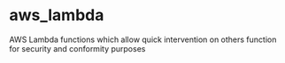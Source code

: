 # aws_lambda
AWS Lambda functions which allow quick intervention on others function for security and conformity purposes
